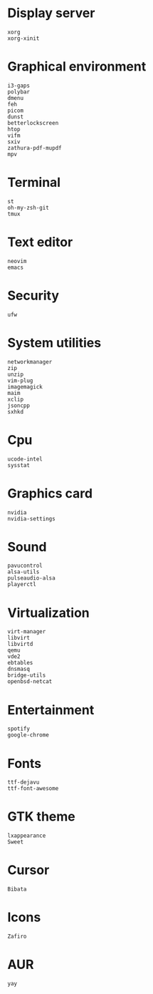 # Display server
    xorg
    xorg-xinit

# Graphical environment
    i3-gaps
    polybar
    dmenu
    feh
    picom
    dunst
    betterlockscreen
    htop
    vifm
    sxiv
    zathura-pdf-mupdf
    mpv

# Terminal
    st
    oh-my-zsh-git
    tmux

# Text editor
    neovim
    emacs

# Security
    ufw

# System utilities
    networkmanager
    zip
    unzip
    vim-plug
    imagemagick
    maim
    xclip
    jsoncpp
    sxhkd

# Cpu
    ucode-intel
    sysstat

# Graphics card
    nvidia
    nvidia-settings

# Sound
    pavucontrol
    alsa-utils
    pulseaudio-alsa
    playerctl

# Virtualization
    virt-manager
    libvirt
    libvirtd
    qemu
    vde2
    ebtables
    dnsmasq
    bridge-utils
    openbsd-netcat

# Entertainment
    spotify
    google-chrome

# Fonts
    ttf-dejavu
    ttf-font-awesome

# GTK theme
    lxappearance
    Sweet

# Cursor
    Bibata

# Icons
    Zafiro

# AUR
    yay

